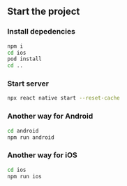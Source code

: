 ## Start the project

### Install depedencies

```bash
npm i
cd ios
pod install
cd ..
```

### Start server

```bash
npx react native start --reset-cache
```

### Another way for Android

```bash
cd android
npm run android
```

### Another way for iOS

```bash
cd ios
npm run ios
```
